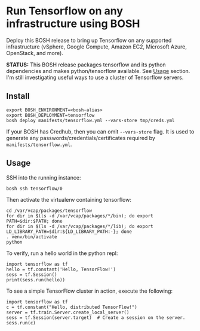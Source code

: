 # Run Tensorflow on any infrastructure using BOSH

Deploy this BOSH release to bring up Tensorflow on any supported infrastructure (vSphere, Google Compute, Amazon EC2, Microsoft Azure, OpenStack, and more).

**STATUS:** This BOSH release packages tensorflow and its python dependencies and makes python/tensorflow available. See [Usage](#usage) section. I'm still investigating useful ways to use a cluster of Tensorflow servers.

## Install

```
export BOSH_ENVIRONMENT=<bosh-alias>
export BOSH_DEPLOYMENT=tensorflow
bosh deploy manifests/tensorflow.yml --vars-store tmp/creds.yml
```

If your BOSH has Credhub, then you can omit `--vars-store` flag. It is used to generate any passwords/credentials/certificates required by `manifests/tensorflow.yml`.

## Usage

SSH into the running instance:

```
bosh ssh tensorflow/0
```

Then activate the virtualenv containing tensorflow:

```
cd /var/vcap/packages/tensorflow
for dir in $(ls -d /var/vcap/packages/*/bin); do export PATH=$dir:$PATH; done
for dir in $(ls -d /var/vcap/packages/*/lib); do export LD_LIBRARY_PATH=$dir:${LD_LIBRARY_PATH:-}; done
. venv/bin/activate
python
```

To verify, run a hello world in the python repl:

```
import tensorflow as tf
hello = tf.constant('Hello, TensorFlow!')
sess = tf.Session()
print(sess.run(hello))
```

To see a simple TensorFlow cluster in action, execute the following:

```
import tensorflow as tf
c = tf.constant("Hello, distributed TensorFlow!")
server = tf.train.Server.create_local_server()
sess = tf.Session(server.target)  # Create a session on the server.
sess.run(c)
```
